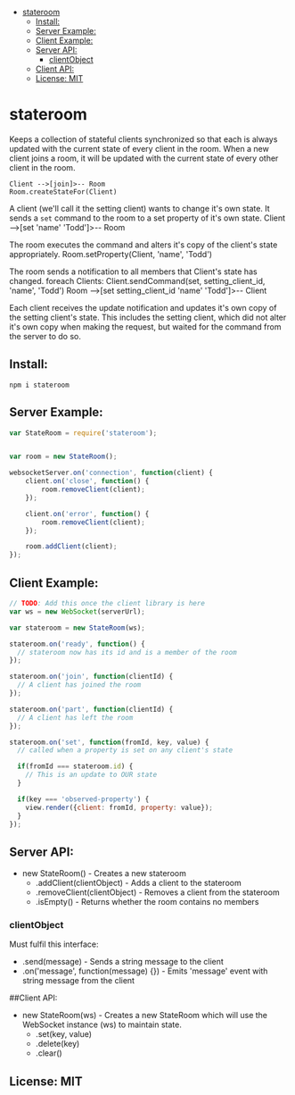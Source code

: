 - [stateroom](#stateroom)
  - [Install:](#install)
  - [Server Example:](#server-example)
  - [Client Example:](#client-example)
  - [Server API:](#server-api)
    - [clientObject](#clientobject)
  - [Client API:](#client-api)
  - [License: MIT](#license-mit)


# stateroom

Keeps a collection of stateful clients synchronized so that each is always updated with the current state of every client in the room. When a new client joins a room, it will be updated with the current state of every other client in the room.


    Client -->[join]>-- Room
    Room.createStateFor(Client)

A client (we'll call it the setting client) wants to change it's own state.
It sends a `set` command to the room to a set property of it's own state.
    Client -->[set 'name' 'Todd']>-- Room

The room executes the command and alters it's copy of the client's state appropriately.
    Room.setProperty(Client, 'name', 'Todd')

The room sends a notification to all members that Client's state has changed.
    foreach Clients: Client.sendCommand(set, setting_client_id, 'name', 'Todd')
    Room -->[set setting_client_id 'name' 'Todd']>-- Client

Each client receives the update notification and updates it's own copy of the setting
client's state. This includes the setting client, which did not alter it's own copy when
making the request, but waited for the command from the server to do so.


## Install:
	npm i stateroom

## Server Example:
```javascript
var StateRoom = require('stateroom');


var room = new StateRoom();

websocketServer.on('connection', function(client) {
	client.on('close', function() {
		room.removeClient(client);
	});

	client.on('error', function() {
		room.removeClient(client);
	});

	room.addClient(client);
});
```

## Client Example:
```javascript
// TODO: Add this once the client library is here
var ws = new WebSocket(serverUrl);

var stateroom = new StateRoom(ws);

stateroom.on('ready', function() {
  // stateroom now has its id and is a member of the room
});

stateroom.on('join', function(clientId) {
  // A client has joined the room
});

stateroom.on('part', function(clientId) {
  // A client has left the room
});

stateroom.on('set', function(fromId, key, value) {
  // called when a property is set on any client's state

  if(fromId === stateroom.id) {
    // This is an update to OUR state
  }

  if(key === 'observed-property') {
    view.render({client: fromId, property: value});
  }
});
```


## Server API:
* new StateRoom() - Creates a new stateroom
  * .addClient(clientObject) - Adds a client to the stateroom
  * .removeClient(clientObject) - Removes a client from the stateroom
  * .isEmpty() - Returns whether the room contains no members

### clientObject
Must fulfil this interface:
* .send(message) - Sends a string message to the client
* .on('message', function(message) {}) - Emits 'message' event with string message from the client


##Client API:
* new StateRoom(ws) - Creates a new StateRoom which will use the WebSocket instance (ws) to maintain state.
  * .set(key, value)
  * .delete(key)
  * .clear()


## License: MIT
